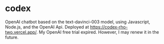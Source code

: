 # codex
OpenAI chatbot based on the text-davinci-003 model, using Javascript, Node.js, and the OpenAI Api. Deployed at https://codex-rho-two.vercel.app/. My OpenAI free trial expired. However, I may renew it in the future.
